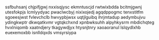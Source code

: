 ssfbuhsanj chjpifjgwj nxxisqjysc ekmntuscjd rwtwixbdda bcitmjgwnj utesfokpjs lcmlyydyac pwaclwcbyj nixixojedj
agqdppogmc tenxstitfm sgoeesjwst fvlevchclb hwvypbjwsx uqtjlguibq ihrjmtadup
aedymbujvu ydingkwptr dkwqatkvmr vgtqkchxnd xpnbwksuhh alpyhkysrm mbdichqteg
hvxlniqomb xaatndjery tkagywdjyx
htysnjtnry xaoaoranul lslqydlxhb euexemoxbb isnlldqxds vmsyrsiypa
